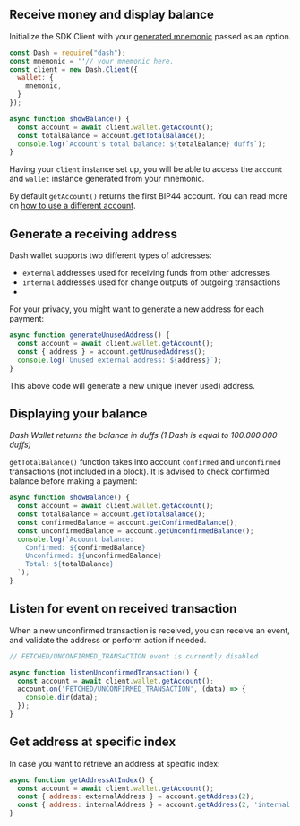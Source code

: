 ## Receive money and display balance

Initialize the SDK Client with your [generated mnemonic](../examples/generate-a-new-mnemonic.md) passed as an option.

```js
const Dash = require("dash");
const mnemonic = ''// your mnemonic here.
const client = new Dash.Client({
  wallet: {
    mnemonic,
  }
});

async function showBalance() {
  const account = await client.wallet.getAccount();
  const totalBalance = account.getTotalBalance();
  console.log(`Account's total balance: ${totalBalance} duffs`);
}
```

Having your `client` instance set up, you will be able to access the `account` and `wallet` instance generated from your mnemonic.

By default `getAccount()` returns the first BIP44 account. 
You can read more on [how to use a different account](../examples/use-different-account.md).


## Generate a receiving address

Dash wallet supports two different types of addresses: 
- `external` addresses used for receiving funds from other addresses
- `internal` addresses used for change outputs of outgoing transactions  
- 
For your privacy, you might want to generate a new address for each payment:

```js
async function generateUnusedAddress() {
  const account = await client.wallet.getAccount();
  const { address } = account.getUnusedAddress();
  console.log(`Unused external address: ${address}`);
}
```

This above code will generate a new unique (never used) address. 

## Displaying your balance

_Dash Wallet returns the balance in duffs (1 Dash is equal to 100.000.000 duffs)_

`getTotalBalance()` function takes into account `confirmed` and `unconfirmed` transactions (not included in a block).
It is advised to check confirmed balance before making a payment:

```js
async function showBalance() {
  const account = await client.wallet.getAccount();
  const totalBalance = account.getTotalBalance();
  const confirmedBalance = account.getConfirmedBalance();
  const unconfirmedBalance = account.getUnconfirmedBalance();
  console.log(`Account balance:
    Confirmed: ${confirmedBalance}
    Unconfirmed: ${unconfirmedBalance}
    Total: ${totalBalance}
  `);
}
```
 

## Listen for event on received transaction 

When a new unconfirmed transaction is received, you can receive an event, and validate the address or perform action if needed.   

```js
// FETCHED/UNCONFIRMED_TRANSACTION event is currently disabled

async function listenUnconfirmedTransaction() {
  const account = await client.wallet.getAccount();
  account.on('FETCHED/UNCONFIRMED_TRANSACTION', (data) => {
    console.dir(data);
  });
}
```

## Get address at specific index 

In case you want to retrieve an address at specific index: 

```js
async function getAddressAtIndex() {
  const account = await client.wallet.getAccount();
  const { address: externalAddress } = account.getAddress(2);
  const { address: internalAddress } = account.getAddress(2, 'internal');
}
```

